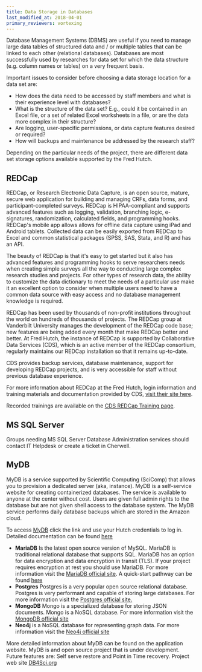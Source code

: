 ```yaml
---
title: Data Storage in Databases
last_modified_at: 2018-04-01
primary_reviewers: vortexing
---
```


Database Management Systems (DBMS) are useful if you need to manage large data tables of structured data and / or multiple tables that can be linked to each other (relational databases). Databases are most successfully used by researches for data set for which the data structure (e.g. column names or tables) on a very frequent basis.  

Important issues to consider before choosing a data storage location for a data set are:
- How does the data need to be accessed by staff members and what is their experience level with databases?
- What is the structure of the data set?  E.g., could it be contained in an Excel file, or a set of related Excel worksheets in a file, or are the data more complex in their structure?
- Are logging, user-specific permissions, or data capture features desired or required?
- How will backups and maintenance be addressed by the research staff?

Depending on the particular needs of the project, there are different data set storage options available supported by the Fred Hutch.  

## REDCap
REDCap, or Research Electronic Data Capture, is an open source, mature, secure web application for building and managing CRFs, data forms, and participant-completed surveys. REDCap is HIPAA-compliant and supports advanced features such as logging, validation, branching logic, e-signatures, randomization, calculated fields, and programming hooks. REDCap's mobile app allows allows for offline data capture using iPad and Android tablets. Collected data can be easily exported from REDCap to Excel and common statistical packages (SPSS, SAS, Stata, and R) and has an API.

The beauty of REDCap is that it's easy to get started but it also has advanced features and programming hooks to serve researchers needs when creating simple surveys all the way to conducting large complex research studies and projects.  For other types of research data, the ability to customize the data dictionary to meet the needs of a particular use make it an excellent option to consider when multiple users need to have a common data source with easy access and no database management knowledge is required.  

REDCap has been used by thousands of non-profit institutions throughout the world on hundreds of thousands of projects. The REDCap group at Vanderbilt University manages the development of the REDCap code base; new features are being added every month that make REDCap better and better. At Fred Hutch, the instance of REDCap is supported by Collaborative Data Services (CDS), which is an active member of the REDCap consortium, regularly maintains our REDCap installation so that it remains up-to-date.

CDS provides backup services, database maintenance, support for developing REDCap projects, and is very accessible for staff without previous database experience.  

For more information about REDCap at the Fred Hutch, login information and training materials and documentation provided by CDS, [visit their site here]([https://research.fredhutch.org/cds/en/redcap.html](https://redcap.fredhutch.org/)).

Recorded trainings are available on the [CDS REDCap Training page](https://research.fredhutch.org/cds/en/redcap/redcap-training.html).

## MS SQL Server

Groups needing MS SQL Server Database Administration services should contact IT Helpdesk or create a ticket in Cherwell.

## MyDB

MyDB is a service supported by Scientific Computing (SciComp) that allows you to provision a dedicated server (aka, instance).  MyDB is a self-service website for creating containerized databases. The service is available to anyone at the center without cost. Users are given full admin rights to the database but are not given shell access to the database system. The MyDB service performs daily database backups which are stored in the Amazon cloud.

To access [MyDB](https://mydb.fredhutch.org/) click the link and use your Hutch credentials to log in.  Detailed documentation can be found [here](/compdemos/mydb/)

- **MariaDB** Is the latest open source version of MySQL. MariaDB is traditional
relational database that supports SQL. MariaDB has an option
for data encryption and data encryption in transit (TLS).  If your project
requires encryption at rest you should use MariaDB. For more information
visit the [MariaDB official site](https://mariadb.org).  A quick-start pathway can be found [here](/pathways/path-mydb-mariadb/)
- **Postgres** Postgres is a very popular open source relational database.
Postgres is very performant and capable of storing large databases. For more information
visit the [Postgres official site.](https://www.postgresql.org)
- **MongoDB** Mongo is a specialized database for storing JSON documents. Mongo
is a NoSQL database. For more information
visit the [MongoDB official site](https://mongodb.com/)
- **Neo4j** is a NoSQL database for representing graph data. For more information
visit the [Neo4j official site](https://neo4j.com)

More detailed information about MyDB can be found on the application website. MyDB is and open source project that is under development.
Future features are: Self serve restore
and Point in Time recovery. Project web site [DB4Sci.org](https://db4sci.org)
